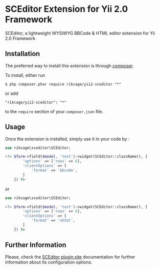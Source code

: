 SCEditor Extension for Yii 2.0 Framework
========================================
SCEditor, a lightweight WYSIWYG BBCode & HTML editor extension for Yii 2.0 Framework

## Installation

The preferred way to install this extension is through [composer](http://getcomposer.org/download/).

To install, either run

```
$ php composer.phar require rikcage/yii2-sceditor "*"
```

or add

```
"rikcage/yii2-sceditor": "*"
```

to the ```require``` section of your `composer.json` file.

Usage
-----

Once the extension is installed, simply use it in your code by  :

```php
use rikcage\sceditor\SCEditor;

<?= $form->field($model, 'text')->widget(SCEditor::className(), [
        'options' => ['rows' => 6],
        'clientOptions' => [
            'format' => 'bbcode',
        ]
    ]) ?>
```

or

```php
use rikcage\sceditor\SCEditor;

<?= $form->field($model, 'text')->widget(SCEditor::className(), [
        'options' => ['rows' => 6],
        'clientOptions' => [
            'format' => 'xhtml',
        ]
    ]) ?>
```

Further Information
-----

Please, check the [SCEditor plugin site](http://www.sceditor.com/documentation/options/) documentation for further information about its configuration options.
